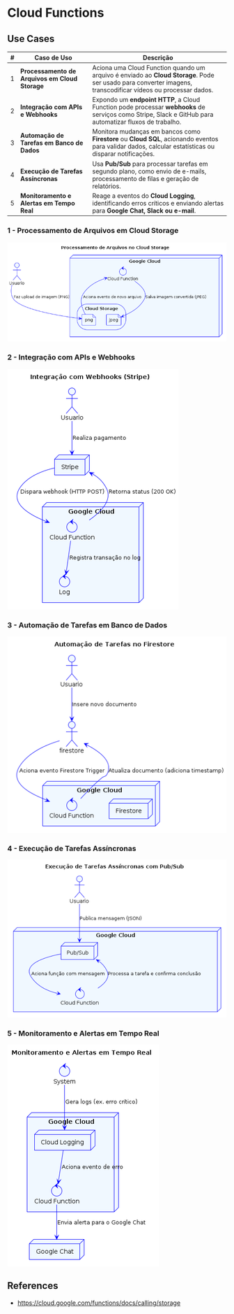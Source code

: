 # Cloud Functions

## Use Cases

| #  | Caso de Uso                                      | Descrição |
|----|-------------------------------------------------|-----------|
| 1  | **Processamento de Arquivos em Cloud Storage**  | Aciona uma Cloud Function quando um arquivo é enviado ao **Cloud Storage**. Pode ser usado para converter imagens, transcodificar vídeos ou processar dados. |
| 2  | **Integração com APIs e Webhooks**              | Expondo um **endpoint HTTP**, a Cloud Function pode processar **webhooks** de serviços como Stripe, Slack e GitHub para automatizar fluxos de trabalho. |
| 3  | **Automação de Tarefas em Banco de Dados**      | Monitora mudanças em bancos como **Firestore** ou **Cloud SQL**, acionando eventos para validar dados, calcular estatísticas ou disparar notificações. |
| 4  | **Execução de Tarefas Assíncronas**             | Usa **Pub/Sub** para processar tarefas em segundo plano, como envio de e-mails, processamento de filas e geração de relatórios. |
| 5  | **Monitoramento e Alertas em Tempo Real**       | Reage a eventos do **Cloud Logging**, identificando erros críticos e enviando alertas para **Google Chat, Slack ou e-mail**. |

### 1 - **Processamento de Arquivos em Cloud Storage**

![](out/use-case1/use-case1/use-case1.png)

### 2 - **Integração com APIs e Webhooks**

![](out/use-case2/use-case2/use-case2.png)

### 3 - **Automação de Tarefas em Banco de Dados**

![](out/use-case3/use-case3/use-case3.png)

### 4 - **Execução de Tarefas Assíncronas**

![](out/use-case4/use-case4/use-case4.png)

### 5 - **Monitoramento e Alertas em Tempo Real**

![](out/use-case5/use-case5/use-case5.png)

## References

- https://cloud.google.com/functions/docs/calling/storage